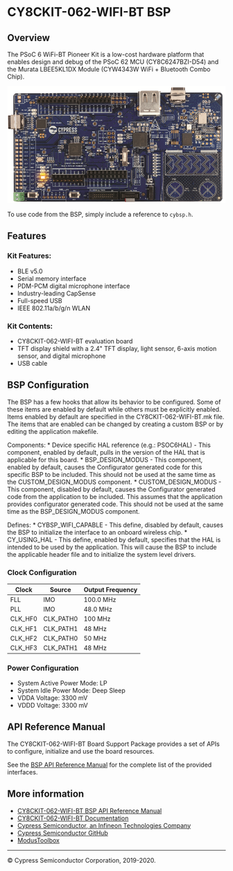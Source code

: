 # CY8CKIT-062-WIFI-BT BSP

## Overview

The PSoC 6 WiFi-BT Pioneer Kit is a low-cost hardware platform that enables design and debug of the PSoC 62 MCU (CY8C6247BZI-D54) and the Murata LBEE5KL1DX Module (CYW4343W WiFi + Bluetooth Combo Chip).

![](docs/html/board.png)

To use code from the BSP, simply include a reference to `cybsp.h`.

## Features

### Kit Features:

* BLE v5.0
* Serial memory interface
* PDM-PCM digital microphone interface
* Industry-leading CapSense
* Full-speed USB
* IEEE 802.11a/b/g/n WLAN

### Kit Contents:

* CY8CKIT-062-WIFI-BT evaluation board
* TFT display shield with a 2.4" TFT display, light sensor, 6-axis motion sensor, and digital microphone
* USB cable

## BSP Configuration

The BSP has a few hooks that allow its behavior to be configured. Some of these items are enabled by default while others must be explicitly enabled. Items enabled by default are specified in the CY8CKIT-062-WIFI-BT.mk file. The items that are enabled can be changed by creating a custom BSP or by editing the application makefile.

Components:
    * Device specific HAL reference (e.g.: PSOC6HAL) - This component, enabled by default, pulls in the version of the HAL that is applicable for this board.
    * BSP_DESIGN_MODUS - This component, enabled by default, causes the Configurator generated code for this specific BSP to be included. This should not be used at the same time as the CUSTOM_DESIGN_MODUS component.
    * CUSTOM_DESIGN_MODUS - This component, disabled by default, causes the Configurator generated code from the application to be included. This assumes that the application provides configurator generated code. This should not be used at the same time as the BSP_DESIGN_MODUS component.

Defines:
    * CYBSP_WIFI_CAPABLE - This define, disabled by default, causes the BSP to initialize the interface to an onboard wireless chip.
    * CY_USING_HAL - This define, enabled by default, specifies that the HAL is intended to be used by the application. This will cause the BSP to include the applicable header file and to initialize the system level drivers.

### Clock Configuration

| Clock    | Source    | Output Frequency |
|----------|-----------|------------------|
| FLL      | IMO       | 100.0 MHz        |
| PLL      | IMO       | 48.0 MHz         |
| CLK_HF0  | CLK_PATH0 | 100 MHz          |
| CLK_HF1  | CLK_PATH1 | 48 MHz           |
| CLK_HF2  | CLK_PATH0 | 50 MHz           |
| CLK_HF3  | CLK_PATH1 | 48 MHz           |

### Power Configuration

* System Active Power Mode: LP
* System Idle Power Mode: Deep Sleep
* VDDA Voltage: 3300 mV
* VDDD Voltage: 3300 mV

## API Reference Manual

The CY8CKIT-062-WIFI-BT Board Support Package provides a set of APIs to configure, initialize and use the board resources.

See the [BSP API Reference Manual][api] for the complete list of the provided interfaces.

## More information
* [CY8CKIT-062-WIFI-BT BSP API Reference Manual][api]
* [CY8CKIT-062-WIFI-BT Documentation](http://www.cypress.com/documentation/development-kitsboards/psoc-6-wifi-bt-pioneer-kit)
* [Cypress Semiconductor, an Infineon Technologies Company](http://www.cypress.com)
* [Cypress Semiconductor GitHub](https://github.com/cypresssemiconductorco)
* [ModusToolbox](https://www.cypress.com/products/modustoolbox-software-environment)

[api]: https://cypresssemiconductorco.github.io/TARGET_CY8CKIT-062-WIFI-BT/html/modules.html

---
© Cypress Semiconductor Corporation, 2019-2020.